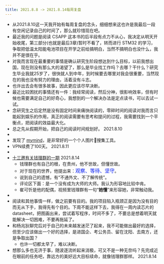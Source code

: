 ```yaml
---
title: 2021.8.8 -> 2021.8.14每周复盘
---
```


- 从2021.8.10这一天我开始有每周复盘的念头，细细想来这也许是我最后一段有空闲记录自己的时间了，那么就珍惜现在吧。
- 最近我的问题是阅读 CSAPP 这本书的后半段有点力不从心，我决定从明天开始收尾，第三部分(也就是最后3章)暂时不看了，转而进行 STM32 的学习，争取把低温太阳能电池项目在开学之前给搞明白，当然不搞明白也没什么，我并不是很在乎。
- 对我而言现在最重要的事情是确认研究生阶段想达到什么目标，以前我想出国，现在则没有那么大的渴望了，那么是毕业找工作吗？去哪？干什么？研究生毕业我就25岁了，很快就人到中年，到时候要去哪里对我会很重要，当然现在的我也没有努力的理由，活着没有斗志。
- 也许出去会有很多故事，因此更应该尽早决断。
- 最近比较困扰的事情还有一件：我经常阅读，然后分神，很影响效率，但有时候也需要满足自己的好奇心，我想到的一个解决办法是定点读书，可以去试一试。
- 念研究生之后定然是没有固定时间来痛快阅读的，零碎时间的阅读对我而言只能起到娱乐的作用，真正的阅读需要有思考和提问的过程，我需要找到一个平衡点，把阅读的效益最大化。
- 总之先从假期开始，把自己的阅读时间规划好。 2021.8.10
-
- 发现了 [mymind](https://access.mymind.com)，是非常好的一个个人图片搜集工具。
- VPN续费了100天。 2021.8.11
-
- [十三邀有关钱理群的一期](https://www.youtube.com/watch?v=pU_ZoGH-Sfo) 2021.8.14
	- 钱理群也有自己的根，在贵州，他不世故，但懂世故。
	- 对于现在的世界，他提出来：<font color=\#2196F3 size=3 face="宋体">观察、等待、坚守</font>。
	  	<!-- - color代表字体颜色（要用16进制颜色值），size代表文字大小，face代表字体，font是html的语法-->
	- 说到自己的遗憾，有“不通外文、不了解传统”。
	- 评论区下面：是一个没有成为大师的大师。我认为形容地比较中肯。
	- 崔可忻是他的配偶，视频里钱理群有一句“**她懂**”来形容她，非常触动我。
-
- 阅读和其他事情一样，做之前要有目的。我的项目陷入瓶颈正是因为没有目的而无从下手，我得先有个目的。下周不能这样下去，我得在一周内读芯片的 datasheet，把图画出来，尝试着写程序，时间不多了，不要总是想着明天就能解决一切困难，不要再拖延了。
- 和杨兆狄聊完后对于自己的未来越发迷茫了起来，我不可能做出最好的选择，但至少应该做出一个好的选择，是进国企、考公务员、留在沈阳、去南方，还是争取出国？
	- 也许一切都太早了，难以决断。
- 想那么多也无济于事，随波逐流听起来消极，可又不是一种无奈吗？先完成近在眼前的任务吧，靠远方的美好远大目标续命，就像钱理群那样。 2021.8.14